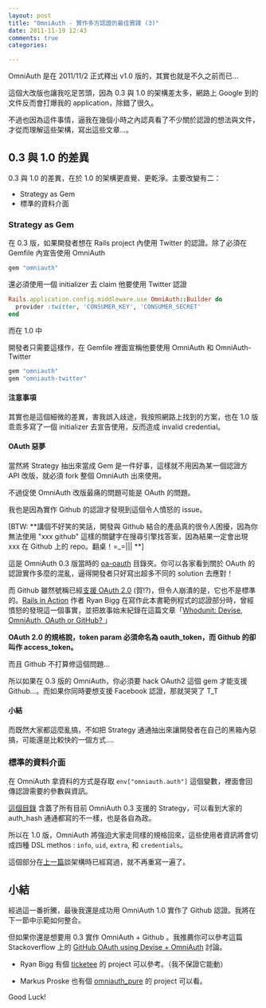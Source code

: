 ```yaml
---
layout: post
title: "OmniAuth - 實作多方認證的最佳實踐 (3)"
date: 2011-11-19 12:43
comments: true
categories: 

---
```


OmniAuth 是在 2011/11/2 正式釋出 v1.0 版的，其實也就是不久之前而已…

這個大改版也讓我吃足苦頭，因為 0.3 與 1.0 的架構差太多，網路上 Google 到的文件反而會打爆我的 application，除錯了很久。

不過也因為這件事情，逼我在幾個小時之內認真看了不少關於認證的想法與文件，才從而理解這些架構，寫出這些文章...。

## 0.3 與 1.0 的差異

0.3 與 1.0 的差異，在於 1.0 的架構更直覺、更乾淨。主要改變有二：

* Strategy as Gem
* 標準的資料介面

### Strategy as Gem

在 0.3 版，如果開發者想在 Rails project 內使用 Twitter 的認證。除了必須在 Gemfile 內宣告使用 OmniAuth

``` ruby Gemfile
gem "omniauth"
```

還必須使用一個 initializer 去 claim 他要使用 Twitter 認證

``` ruby config/initializers/omniauth.rb
Rails.application.config.middleware.use OmniAuth::Builder do
  provider :twitter, 'CONSUMER_KEY', 'CONSUMER_SECRET'
end
```

而在 1.0 中

開發者只需要這樣作，在 Gemfile 裡面宣稱他要使用 OmniAuth 和 OmniAuth-Twitter

``` ruby Gemfile
gem "omniauth"
gem "omniauth-twitter"
```

#### 注意事項

其實也是這個細微的差異，害我誤入歧途，我按照網路上找到的方案，也在 1.0 版乖乖多寫了一個 initializer 去宣告使用，反而造成 invalid credential。

#### OAuth 惡夢

當然將 Strategy 抽出來當成 Gem 是一件好事，這樣就不用因為某一個認證方 API 改版，就必須 fork 整個 OmniAuth 出來使用。

不過促使 OmniAuth 改版最痛的問題可能是 OAuth 的問題。

我也是因為實作 Github 的認證才發現到這個令人憤怒的 issue。

[BTW: **講個不好笑的笑話，開發與 Github 結合的產品真的很令人困擾，因為你無法使用 "xxx github" 這樣的關鍵字在搜尋引擎找答案，因為結果一定會出現 xxx 在 Github 上的 repo。翻桌！=_=||| **]

這是 OmniAuth 0.3 版當時的 [oa-oauth](https://github.com/intridea/omniauth/tree/3aff8a3d71a5c968f558172750a2a20165d77bc5/oa-oauth/lib/omniauth/strategies) 目錄夾。你可以各家看到關於 OAuth 的認證實作多麼的混亂，逼得開發者只好寫出超多不同的 solution 去應對！

而 Github 雖然號稱已經[支援 OAuth 2.0](https://github.com/blog/656-github-oauth2-support) (賀!?)，但令人崩潰的是，它也不是標準的。[Rails in Action](http://www.manning.com/katz/) 作者 Ryan Bigg 在寫作此本書範例程式的認證部分時，曾經憤怒的發現這一個事實，並把故事始末紀錄在這篇文章「[Whodunit: Devise, OmniAuth, OAuth or GitHub?
](http://ryanbigg.com/2011/04/whodunit-devise-omniauth-oauth-or-github/)」

**OAuth 2.0 的規格說，token param 必須命名為 oauth_token，而 Github 的卻叫作 access_token。**

而且 Github 不打算修這個問題…

所以如果在 0.3 版的 OmniAuth，你必須要 hack OAuth2 這個 gem 才能支援 Github...。而如果你同時要想支援 Facebook 認證，那就哭哭了 T_T

#### 小結

而既然大家都這麼亂搞，不如把 Strategy 通通抽出來讓開發者在自己的黑箱內惡搞，可能還是比較快的一個方式....


### 標準的資料介面

在 OmniAuth 拿資料的方式是存取 `env["omniauth.auth"]` 這個變數，裡面會回傳認證需要的參數與資訊。

[這個目錄](https://github.com/intridea/omniauth/tree/3aff8a3d71a5c968f558172750a2a20165d77bc5/oa-oauth/lib/omniauth/strategies/oauth) 含蓋了所有目前 OmniAuth 0.3 支援的 Strategy，可以看到大家的 auth_hash 通通都寫的不一樣，也是各自為政。

所以在 1.0 版，OmniAuth 將強迫大家走同樣的規格回來，這些使用者資訊將會切成四種 DSL methos : `info`, `uid`, `extra`, 和 `credentials`。

這個部分在[上一篇](http://dev-xdworks.dev/posts/2011/11/19/omniauth-clean-auth-provider-2/)談架構時已經寫過，就不再重寫一遍了。

## 小結

經過這一番折騰，最後我還是成功用 OmniAuth 1.0 實作了 Github 認證。我將在下一節中示範如何整合。

但如果你還是想要用 0.3 實作 OmniAuth + Github 。我推薦你可以參考這篇 Stackoverflow 上的 [GitHub OAuth using Devise + OmniAuth](http://stackoverflow.com/questions/5611023/github-oauth-using-devise-omniauth) 討論。

* Ryan Bigg 有個 [ticketee](http://github.com/rails3book/ticketee) 的 project 可以參考。（我不保證它能動）

* Markus Proske 也有個 [omniauth_pure](http://github.com/markusproske/omniauth_pure) 的 project 可以看。

Good Luck!


